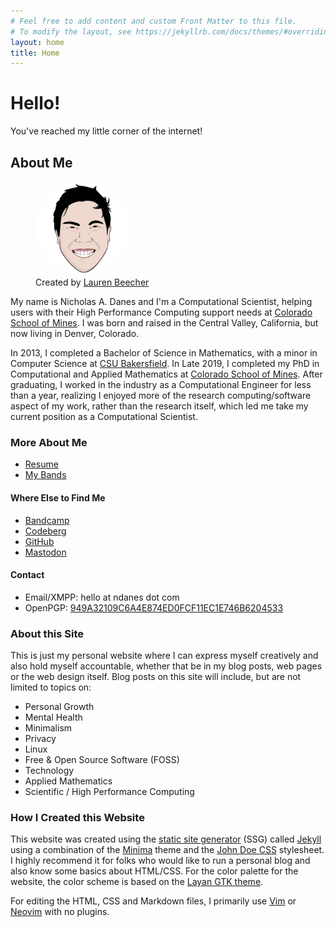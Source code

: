 ```yaml
---
# Feel free to add content and custom Front Matter to this file.
# To modify the layout, see https://jekyllrb.com/docs/themes/#overriding-theme-defaults
layout: home
title: Home
---
```

# Hello!

You've reached my little corner of the internet!

## About Me

<figure style="width:300px">
 <img style="width:50%; border-radius:100%;" src="/images/me_header.png" alt="Me!">
  <figcaption>Created by <a href="https://laurenbeecher.com">Lauren Beecher</a></figcaption>
</figure>

My name is Nicholas A. Danes and I'm a Computational Scientist, helping users with their High Performance Computing support needs at [Colorado School of Mines](https://ciarc.mines.edu). I was born and raised in the Central Valley, California, but now living in Denver, Colorado.

In 2013, I completed a Bachelor of Science in Mathematics, with a minor in Computer Science at [CSU Bakersfield](https://csub.edu). In Late 2019, I completed my PhD in Computational and Applied Mathematics at [Colorado School of Mines](https://ams.mines.edu). After graduating, I worked in the industry as a Computational Engineer for less than a year, realizing I enjoyed more of the research computing/software aspect of my work, rather than the research itself, which led me take my current position as a Computational Scientist.

### More About Me

* [Resume](/resume.pdf)
* [My Bands](/bands)

#### Where Else to Find Me

* [Bandcamp](https://bandcamp.com/ndanes)
* [Codeberg](https://codeberg.org/ndanes)
* [GitHub](https://github.com/nicholasdanes)
* <a rel="me" href="https://smallcamp.art/@ndanes">Mastodon</a>

#### Contact
* Email/XMPP: hello at ndanes dot com
* OpenPGP: [949A32109C6A4E874ED0FCF11EC1E746B6204533](/public_key.txt)

### About this Site

This is just my personal website where I can express myself creatively and also hold myself accountable, whether that be in my blog posts, web pages or the web design itself. Blog posts on this site will include, but are not limited to topics on:

* Personal Growth 
* Mental Health
* Minimalism 
* Privacy
* Linux
* Free & Open Source Software (FOSS)
* Technology
* Applied Mathematics
* Scientific / High Performance Computing

### How I Created this Website

This website was created using the [static site generator](https://www.netlify.com/blog/2020/04/14/what-is-a-static-site-generator-and-3-ways-to-find-the-best-one/)  (SSG) called [Jekyll](https://jekyllrb.com/) using a combination of the [Minima](https://github.com/jekyll/minima) theme and the [John Doe CSS](https://john-doe.neocities.org/) stylesheet. I highly recommend it for folks who would like to run a personal blog and also know some basics about HTML/CSS. For the color palette for the website, the color scheme is based on the [Layan GTK theme](https://github.com/vinceliuice/Layan-gtk-theme).

For editing the HTML, CSS and Markdown files, I primarily use [Vim](https://www.vim.org/) or [Neovim](https://neovim.io) with no plugins.
